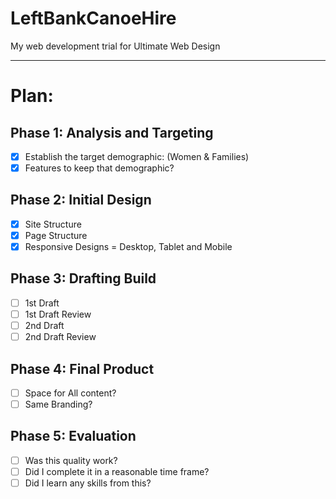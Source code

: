 # LeftBankCanoeHire
My web development trial for Ultimate Web Design

---

# Plan:

## Phase 1: Analysis and Targeting

- [x] Establish the target demographic: (Women & Families)
- [x] Features to keep that demographic?

## Phase 2: Initial Design

- [x] Site Structure
- [x] Page Structure
- [x] Responsive Designs = Desktop, Tablet and Mobile

## Phase 3: Drafting Build

- [ ] 1st Draft
- [ ] 1st Draft Review
- [ ] 2nd Draft
- [ ] 2nd Draft Review

## Phase 4: Final Product

- [ ] Space for All content?
- [ ] Same Branding?

## Phase 5: Evaluation

- [ ] Was this quality work?
- [ ] Did I complete it in a reasonable time frame?
- [ ] Did I learn any skills from this?
